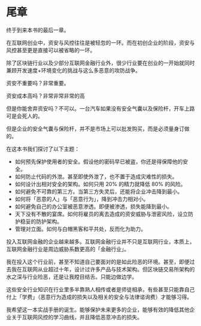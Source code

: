 # 尾章

终于到来本书的最后一章。

在互联网创业中，资安与风控往往是被轻忽的一环。而在初创企业的阶段，资安与风控甚至更是直接可以被省略的一环。

除了区块链行业以及少部分互联网金融行业外，很少行业要在创业的一开始就同时兼顾开发速度+环境变化的挑战与这么多恶意的攻防战争。

资安不重要吗？非常重要。

资安成本高吗？非常非常非常的高

但是你能舍弃资安吗？不可以。一台汽车如果没有安全气囊以及保险杆，开车上路可是会死人的。

但是企业的安全气囊与保险杆，并不是市场上可以批发购买，而是必须量身订做的。

在这本书我们探讨了以下主题：

* 如何预先保护使用者的安全。假设他的密码早已被盗，你还是得保障他的安全。
* 如何防止代码的外泄。甚至即使外泄了，也不置于造成灾难性的损失。
* 如何设计出相对安全的架构。如何只用 20% 的精力就降低 80% 的风险。
* 如何避免不可靠的第三方。当第三方失灵后，还能将企业冲击降到最小。
* 如何将「恶意的人」与「恶意行为」，降到冲击力相对小。
* 如何避免自己的办公室被恶意渗透。即便被渗透，损失能降到最小。
* 天下没有不散的宴席。如何将雇员的离去造成的资安威胁与泄密风险，设立防护稳妥的防护架构。
* 管理对立面。如何与白帽黑客和平共处，反而化为助力。

投入互联网金融的企业越来越多。互联网金融行业并不只是互联网行业，本质上，互联网金融行业是周边威胁系数更高的「金融行业」。

我在投入这个行业前，甚至不知道自己要面对的是如此险恶的环境。甚至，即便过去我在互联网从业超过十年，设计过许多产品与技术架构。但区块链交易所架构的水之深与行业险恶，还是让我瞠目结舌。只能边做边学。

这些安全行业知识在行业里多半靠熟人相传或者是师徒相承，有些甚至只能靠自己付上「学费」（恶意行为造成的损失以及相关的安全与法律谘询费）才能够习得。

我希望这一本实战手册的诞生。能够保护未来更多的企业，能够有效的降低其他企业关于互联网风控的学习曲线，并且降低恶意冲击的损失。
